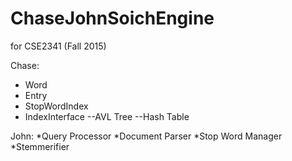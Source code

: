 # ChaseJohnSoichEngine
for CSE2341 (Fall 2015)

Chase:
* Word
* Entry
* StopWordIndex
* IndexInterface
  --AVL Tree
  --Hash Table

John:
*Query Processor
*Document Parser
*Stop Word Manager
*Stemmerifier
